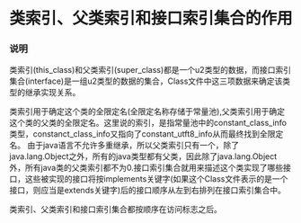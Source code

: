# 类索引、父类索引和接口索引集合的作用
### 说明

类索引(this_class)和父类索引(super_class)都是一个u2类型的数据，而接口索引集合(interface)是一组u2类型的数据的集合，Class文件中这三项数据来确定该类型的继承实现关系。

类索引用于确定这个类的全限定名(全限定名称存储于常量池),父类索引用于确定这个类的父类的全限定名。这里说的索引，是指常量池中的constant_class_info类型，constanct_class_info又指向了constant_utft8_info从而最终找到全限定名。
由于java语言不允许多重继承，所以父类索引只有一个，除了java.lang.Object之外，所有的java类型都有父类，因此除了java.lang.Object外，所有java类的父类索引都不为0.接口索引集合就用来描述这个类实现了哪些接口，这些被实现的接口将按implements关键字(如果这个Class文件表示的是一个接口，则应当是extends关键字)后的接口顺序从左到右排列在接口索引集合中。

类索引、父类索引和接口索引集合都按顺序在访问标志之后。